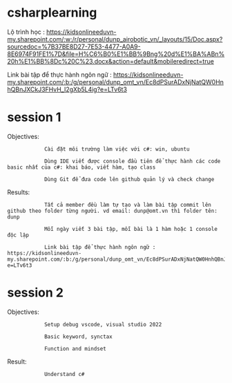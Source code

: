# csharplearning

Lộ trình học : https://kidsonlineeduvn-my.sharepoint.com/:w:/r/personal/dunp_airobotic_vn/_layouts/15/Doc.aspx?sourcedoc=%7B37BE8D27-7E53-4477-A0A9-8E6974F91FE1%7D&file=H%C6%B0%E1%BB%9Bng%20d%E1%BA%ABn%20h%E1%BB%8Dc%20C%23.docx&action=default&mobileredirect=true

Link bài tập để thực hành ngôn ngữ : https://kidsonlineeduvn-my.sharepoint.com/:b:/g/personal/dunp_omt_vn/Ec8dPSurADxNjNatQW0HnhQBnJXCkJ3FHvH_I2gXb5L4ig?e=LTv6t3  

# session 1

Objectives:

                Cài đặt môi trường làm việc với c#: win, ubuntu 

                Dùng IDE viết được console đầu tiên để thực hành các code basic nhất của c#: khai báo, viết hàm, tạo class

                Dùng Git để đưa code lên github quản lý và check change

Results:

                Tất cả member đều làm tự tạo và làm bài tập commit lên github theo folder từng người. vd email: dunp@omt.vn thì folder tên: dunp 

                Mỗi ngày viết 3 bài tập, mỗi bài là 1 hàm hoặc 1 console độc lập

                Link bài tập để thực hành ngôn ngữ : https://kidsonlineeduvn-my.sharepoint.com/:b:/g/personal/dunp_omt_vn/Ec8dPSurADxNjNatQW0HnhQBnJXCkJ3FHvH_I2gXb5L4ig?e=LTv6t3  

# session 2

Objectives: 

                Setup debug vscode, visual studio 2022

                Basic keyword, synctax 

                Function and mindset

Result:

                Understand c# 

                